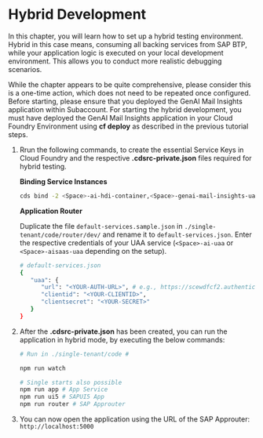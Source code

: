 # Hybrid Development

In this chapter, you will learn how to set up a hybrid testing environment. Hybrid in this case means, consuming all backing services from SAP BTP, while your application logic is executed on your local development environment. This allows you to conduct more realistic debugging scenarios.

While the chapter appears to be quite comprehensive, please consider this is a one-time action, which does not need to be repeated once configured. Before starting, please ensure that you deployed the GenAI Mail Insights application within Subaccount. For starting the hybrid development, you must have deployed the GenAI Mail Insights application in your Cloud Foundry Environment using **cf deploy** as described in the previous tutorial steps.

1. Rrun the following commands, to create the essential Service Keys in Cloud Foundry and the respective **.cdsrc-private.json** files required for hybrid testing.

   **Binding Service Instances**

   ```sh
   cds bind -2 <Space>-ai-hdi-container,<Space>-genai-mail-insights-uaa,<Space>-generative-ai-hub
   ```

   **Application Router**

   Duplicate the file `default-services.sample.json` in `./single-tenant/code/router/dev/` and rename it to `default-services.json`. Enter the respective credentials of your UAA service (`<Space>-ai-uaa` or `<Space>-aisaas-uaa` depending on the setup).

   ```sh
   # default-services.json
   {
      "uaa": {
         "url": "<YOUR-AUTH-URL>", # e.g., https://scewdfcf2.authentication.eu12.hana.ondemand.com
         "clientid": "<YOUR-CLIENTID>",
         "clientsecret": "<YOUR-SECRET>"
      }
   }
   ```

2. After the **.cdsrc-private.json** has been created, you can run the application in hybrid mode, by executing the below commands:

   ```sh
   # Run in ./single-tenant/code #

   npm run watch

   # Single starts also possible
   npm run app # App Service
   npm run ui5 # SAPUI5 App
   npm run router # SAP Approuter
   ```

3. You can now open the application using the URL of the SAP Approuter: `http://localhost:5000`
